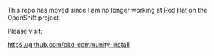 This repo has moved since I am no longer working at Red Hat on the OpenShift project.

Please visit:

https://github.com/okd-community-install

